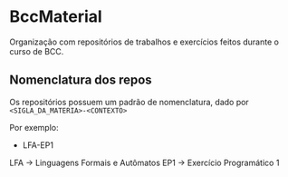 # BccMaterial

Organização com repositórios de trabalhos e exercícios feitos durante o curso de BCC.

## Nomenclatura dos repos

Os repositórios possuem um padrão de nomenclatura, dado por `<SIGLA_DA_MATERIA>-<CONTEXTO>`

Por exemplo:
- LFA-EP1

LFA -> Linguagens Formais e Autômatos
EP1 -> Exercício Programático 1
